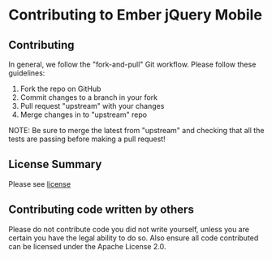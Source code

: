 # Contributing to Ember jQuery Mobile

## Contributing

In general, we follow the "fork-and-pull" Git workflow. Please follow these guidelines:

 1. Fork the repo on GitHub
 2. Commit changes to a branch in your fork
 3. Pull request "upstream" with your changes
 4. Merge changes in to "upstream" repo

NOTE: Be sure to merge the latest from "upstream" and checking that all the tests are passing before making a pull request!

## License Summary

Please see [license](./LICENSE.md)

## Contributing code written by others

Please do not contribute code you did not write yourself, unless you are certain you have the legal ability to do so. Also ensure all code contributed can be licensed under the Apache License 2.0.
